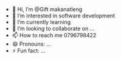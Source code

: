 - 👋 Hi, I’m @Gift makanatleng    
- 👀 I’m interested in software development  
- 🌱 I’m currently learning 
- 💞️ I’m looking to collaborate on ...
- 📫 How to reach me 0796798422
- 😄 Pronouns: ...
- ⚡ Fun fact: ...

<!---
Lekgalake/Lekgalake is a ✨ special ✨ repository because its `README.md` (this file) appears on your GitHub profile.
You can click the Preview link to take a look at your changes.
--->
